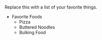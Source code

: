 Replace this with a list of your favorite things.
* Favorite Foods
  * Pizza
  * Buttered Noodles
  * Bulking Food
